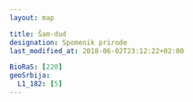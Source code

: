 ```yaml
---
layout: map

title: Šam-dud
designation: Spomenik prirode
last_modified_at: 2018-06-02T23:12:22+02:00

BioRaS: [220]
geoSrbija:
  L1_182: [5]
---
```

